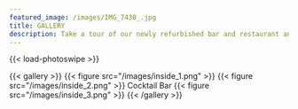 ```yaml
---
featured_image: /images/IMG_7430_.jpg
title: GALLERY
description: Take a tour of our newly refurbished bar and restaurant and our outside area.
---
```


{{< load-photoswipe >}}

{{< gallery >}}
  {{< figure src="/images/inside_1.png" >}}
  {{< figure src="/images/inside_2.png" >}}
  Cocktail Bar
  {{< figure src="/images/inside_3.png" >}}
{{< /gallery >}}
